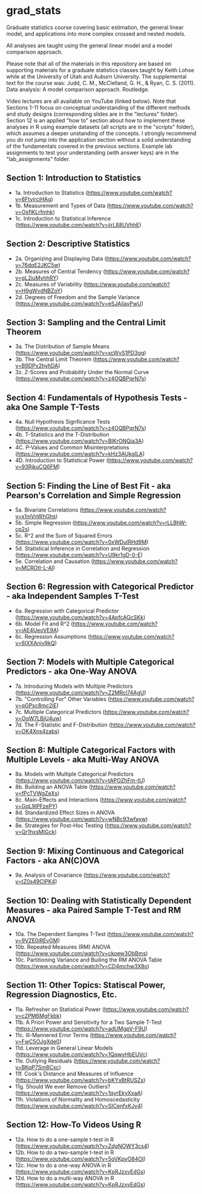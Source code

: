 # grad_stats
Graduate statistics course covering basic estimation, the general linear model, and applications into more complex crossed and nested models. 

All analyses are taught using the general linear model and a model comparison approach.
 
Please note that all of the materials in this repository are based on supporting materials for a graduate statistics classes taught by Keith Lohse while at the University of Utah and Auburn University. The supplemental text for the course was: Judd, C. M., McClelland, G. H., & Ryan, C. S. (2011). Data analysis: A model comparison approach. Routledge.
 
Video lectures are all available on YouTube (linked below). Note that Sections 1-11 focus on conceptual understanding of the different methods and study designs (corresponding slides are in the "lectures" folder). Section 12 is an applied "how to" section about how to implement these analyses in R using example datasets (all scripts are in the "scripts" folder), which assumes a deeper unstanding of the concepts. I strongly recommend you *do not* jump into the application section without a solid understanding of the fundamentals covered in the previous sections. Example lab assignments to test your understanding (with answer keys) are in the "lab_assignments" folder. 

## Section 1: Introduction to Statistics
* 1a. Introduction to Statistics (https://www.youtube.com/watch?v=6FtyjrciHAg)
* 1b. Measurement and Types of Data (https://www.youtube.com/watch?v=OsflKLrfmhk)
* 1c. Introduction to Statistical Inference (https://www.youtube.com/watch?v=iirL88UVhhE)

## Section 2: Descriptive Statistics
* 2a. Organizing and Displaying Data (https://www.youtube.com/watch?v=76dqE2JKC5w)
* 2b. Measures of Central Tendency (https://www.youtube.com/watch?v=gL2iuMvhhRY)
* 2c. Measures of Variability (https://www.youtube.com/watch?v=H9gWvdNBZoY)
* 2d. Degrees of Freedom and the Sample Variance (https://www.youtube.com/watch?v=eSJAjlavPwU)

## Section 3: Sampling and the Central Limit Theorem
* 3a. The Distribution of Sample Means (https://www.youtube.com/watch?v=xcWyS1PD3gg)
* 3b. The Central Limit Theorem (https://www.youtube.com/watch?v=B9DPv2hyhDA)
* 3z. Z-Scores and Probability Under the Normal Curve (https://www.youtube.com/watch?v=z4OQBPqrN7s)

## Section 4: Fundamentals of Hypothesis Tests - aka One Sample T-Tests
* 4a. Null Hypothesis Signficance Tests (https://www.youtube.com/watch?v=z4OQBPqrN7s)
* 4b. T-Statistics and the T-Distribution (https://www.youtube.com/watch?v=BIKrONQia3A)
* 4C. P-Values and Common Misinterpretations (https://www.youtube.com/watch?v=kHz3AUkgILA)
* 4D. Introduction to Statistical Power (https://www.youtube.com/watch?v=93RjkuCQ6FM)

## Section 5: Finding the Line of Best Fit - aka Pearson's Correlation and Simple Regression
* 5a. Bivariate Correlations (https://www.youtube.com/watch?v=x1niVnWhGhs)
* 5b. Simple Regression (https://www.youtube.com/watch?v=rLLBhW-cp2s)
* 5c. R^2 and the Sum of Squared Errors (https://www.youtube.com/watch?v=0xWDulRHd9M)
* 5d. Statistical Inference in Correlation and Regression (https://www.youtube.com/watch?v=U9kr1gD-0-E)
* 5e. Correlation and Causation (https://www.youtube.com/watch?v=MCROtI-L-AI)

## Section 6: Regression with Categorical Predictor - aka Independent Samples T-Test
* 6a. Regression with Categorical Predictor (https://www.youtube.com/watch?v=4ApfcAGcSKk)
* 6b. Model Fit and R^2 (https://www.youtube.com/watch?v=iAE4UeoVE9A)
* 6c. Regression Assumptions (https://www.youtube.com/watch?v=6IXXAniv9kQ)

## Section 7: Models with Multiple Categorical Predictors - aka One-Way ANOVA
* 7a. Introducing Models with Multiple Predictors (https://www.youtube.com/watch?v=Z2MRcI74AgU)
* 7b. "Controlling For" Other Variables (https://www.youtube.com/watch?v=qGPsc8mc2iE)
* 7c. Multiple Categorical Predictors (https://www.youtube.com/watch?v=OqW7LBjU4uw)
* 7d. The F-Statistic and F-Distribution (https://www.youtube.com/watch?v=OK4Xns4zabs)

## Section 8: Multiple Categorical Factors with Multiple Levels - aka Multi-Way ANOVA
* 8a. Models with Multiple Categorical Predictors (https://www.youtube.com/watch?v=tAPOZhFm-tU)
* 8b. Building an ANOVA Table (https://www.youtube.com/watch?v=fPcTVWgZeXs)
* 8c. Main-Effects and Interactions (https://www.youtube.com/watch?v=GqL9lPFzePY)
* 8d. Standardized Effect Sizes in ANOVA (https://www.youtube.com/watch?v=wNBc93wfayw)
* 8e. Strategies for Post-Hoc Testing (https://www.youtube.com/watch?v=Qr1hxsMIGck)

## Section 9: Mixing Continuous and Categorical Factors - aka AN(C)OVA
* 9a. Analysis of Covariance (https://www.youtube.com/watch?v=tZ0s49CIPK4)

## Section 10: Dealing with Statistically Dependent Measures - aka Paired Sample T-Test and RM ANOVA
* 10a. The Dependent Samples T-Test (https://www.youtube.com/watch?v=9VZE0iREvGM)
* 10b. Repeated Measures (RM) ANOVA (https://www.youtube.com/watch?v=ckoew3ObBms)
* 10c. Partitioning Variance and Builing the RM ANOVA Table (https://www.youtube.com/watch?v=CD4mchw3X8o)

## Section 11: Other Topics: Statiscal Power, Regression Diagnostics, Etc.
* 11a. Refresher on Statistical Power (https://www.youtube.com/watch?v=c2PM6MgFkbk)
* 11b. A Priori Power and Sensitivity for a Two Sample T-Test (https://www.youtube.com/watch?v=adUMgpV-F9U)
* 11c. Ill-Mannered Error Terms (https://www.youtube.com/watch?v=FwC5OJgXde0)
* 11d. Leverage in General Linear Models (https://www.youtube.com/watch?v=1QqwvHbEUVc)
* 11e. Outlying Residuals (https://www.youtube.com/watch?v=BKqP7Sm8Cxc)
* 11f. Cook's Distance and Measures of Influence (https://www.youtube.com/watch?v=bKYxBtRUSZs)
* 11g. Should We ever Remove Outliers? (https://www.youtube.com/watch?v=1qyrEkyXxaA)
* 11h. Violations of Normality and Homoscedasticity (https://www.youtube.com/watch?v=SICenfxKJy4)

## Section 12: How-To Videos Using R
* 12a. How to do a one-sample t-test in R (https://www.youtube.com/watch?v=ZdgNOWY3cs4)
* 12b. How to do a two-sample t-test in R (https://www.youtube.com/watch?v=5oVKpyO84OI)
* 12c. How to do a one-way ANOVA in R (https://www.youtube.com/watch?v=KpRJzxvEdGs)
* 12d. How to do a multi-way ANOVA in R (https://www.youtube.com/watch?v=KpRJzxvEdGs)





















